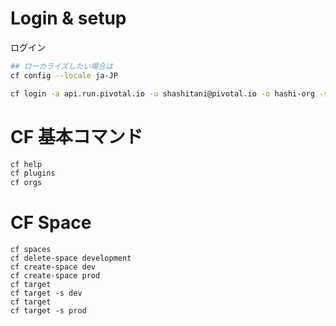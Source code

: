 
# Login & setup
ログイン
```bash
## ローカライズしたい場合は
cf config --locale ja-JP

cf login -a api.run.pivotal.io -u shashitani@pivotal.io -o hashi-org -s development
```

# CF 基本コマンド
```bash
cf help
cf plugins
cf orgs
```
# CF Space
```
cf spaces
cf delete-space development
cf create-space dev
cf create-space prod
cf target
cf target -s dev
cf target
cf target -s prod
